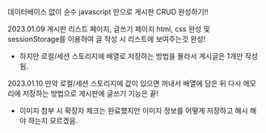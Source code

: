 데이터베이스 없이 순수 javascript 만으로 게시판 CRUD 완성하기!!


2023.01.09
게시판 리스트 페이지, 글쓰기 페이지 html, css 완성 및 sessionStorage를 이용하여 글 작성 시 리스트에 보여주는것 완성!
- 하지만 로컬/세션 스토리지에 배열로 저장하는 방법을 몰라서 게시글은 1개만 작성됨.

2023.01.10
만약 로컬/세션 스토리지에 값이 있으면 꺼내서 배열에 담은 뒤 다시 메모리에 저장하는 방법으로 게시판에 글쓰기 기능은 끝!
- 이미지 첨부 시 확장자 체크는 완료했지만 이미지 정보를 어떻게 저장하고 해시 해야 하는지 모르겠음.
